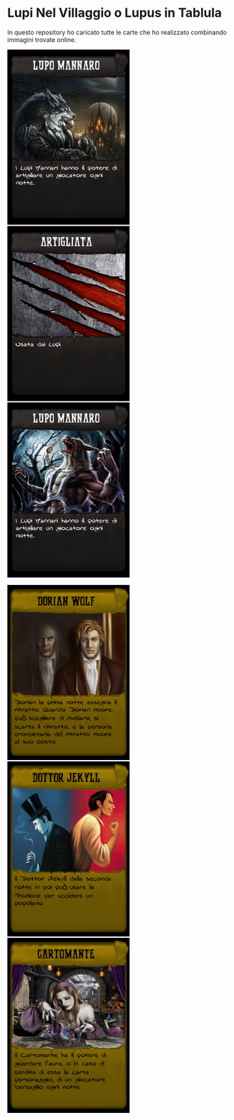 # Lupi Nel Villaggio o Lupus in Tablula
In questo repository ho caricato tutte le carte che ho realizzato combinando immagini trovate online.

<img src="Carte%20Complete/ZZ-Test/Lupo4.png?raw=true" height="400"></img>
<img src="Carte%20Complete/ZZ-Test/Artigli.png?raw=true" height="400"></img>
<img src="Carte%20Complete/ZZ-Test/Lupo7.png?raw=true" height="400"></img>

<img src="Carte%20Complete/ZZ-Test/DorianWolfV2.png?raw=true" height="400"></img>
<img src="Carte%20Complete/ZZ-Test/DottorJekyllV1.png?raw=true" height="400"></img>
<img src="Carte%20Complete/ZZ-Test/CartomanteV2.png?raw=true" height="400"></img>

